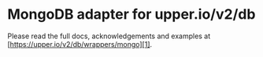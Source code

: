 # MongoDB adapter for upper.io/v2/db

Please read the full docs, acknowledgements and examples at
[https://upper.io/v2/db/wrappers/mongo][1].

[1]: https://upper.io/v2/db/wrappers/mongo
